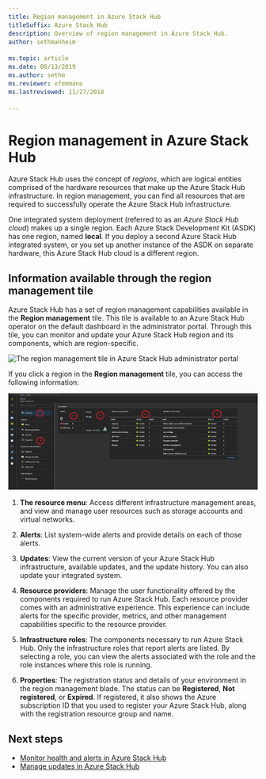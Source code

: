 ```yaml
---
title: Region management in Azure Stack Hub 
titleSuffix: Azure Stack Hub
description: Overview of region management in Azure Stack Hub.
author: sethmanheim

ms.topic: article
ms.date: 08/13/2019
ms.author: sethm
ms.reviewer: efemmano
ms.lastreviewed: 11/27/2018

---
```


# Region management in Azure Stack Hub

Azure Stack Hub uses the concept of *regions*, which are logical entities comprised of the hardware resources that make up the Azure Stack Hub infrastructure. In region management, you can find all resources that are required to successfully operate the Azure Stack Hub infrastructure.

One integrated system deployment (referred to as an *Azure Stack Hub cloud*) makes up a single region. Each Azure Stack Development Kit (ASDK) has one region, named **local**. If you deploy a second Azure Stack Hub integrated system, or you set up another instance of the ASDK on separate hardware, this Azure Stack Hub cloud is a different region.

## Information available through the region management tile

Azure Stack Hub has a set of region management capabilities available in the **Region management** tile. This tile is available to an Azure Stack Hub operator on the default dashboard in the administrator portal. Through this tile, you can monitor and update your Azure Stack Hub region and its components, which are region-specific.

![The region management tile in Azure Stack Hub administrator portal](media/azure-stack-region-management/image1.png)

If you click a region in the **Region management** tile, you can access the following information:

[![Description of panes on the Region management blade in Azure Stack Hub administrator portal](media/azure-stack-region-management/regionssm.png "Region management blade in Azure Stack Hub administrator portal")](media/azure-stack-region-management/regions.png#lightbox)

1. **The resource menu**: Access different infrastructure management areas, and view and manage user resources such as storage accounts and virtual networks.

2. **Alerts**: List system-wide alerts and provide details on each of those alerts.

3. **Updates**: View the current version of your Azure Stack Hub infrastructure, available updates, and the update history. You can also update your integrated system.

4. **Resource providers**: Manage the user functionality offered by the components required to run Azure Stack Hub. Each resource provider comes with an administrative experience. This experience can include alerts for the specific provider, metrics, and other management capabilities specific to the resource provider.

5. **Infrastructure roles**: The components necessary to run Azure Stack Hub. Only the infrastructure roles that report alerts are listed. By selecting a role, you can view the alerts associated with the role and the role instances where this role is running.

6. **Properties**: The registration status and details of your environment in the region management blade. The status can be **Registered**, **Not registered**, or **Expired**. If registered, it also shows the Azure subscription ID that you used to register your Azure Stack Hub, along with the registration resource group and name.

## Next steps

- [Monitor health and alerts in Azure Stack Hub](azure-stack-monitor-health.md)
- [Manage updates in Azure Stack Hub](azure-stack-updates.md)
